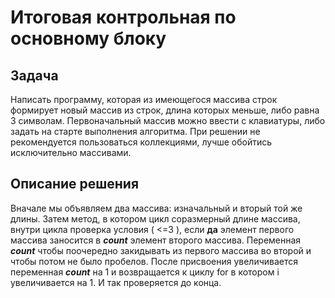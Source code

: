 # Итоговая контрольная по основному блоку

## Задача

Написать программу, которая из имеющегося массива строк формирует новый массив из строк, длина которых меньше, либо равна 3 символам. Первоначальный массив можно ввести с клавиатуры, либо задать на старте выполнения алгоритма. При решении не рекомендуется пользоваться коллекциями, лучше обойтись исключительно массивами.

## Описание решения
Вначале мы объявляем два массива: изначальный и вторый той же длины. 
Затем метод, в котором цикл соразмерный длине массива, внутри цикла проверка условия ( <=3 ), если **да** элемент первого массива заносится в ***count*** элемент второго массива. Переменная ***count*** чтобы поочередно закидывать из первого массива во второй и чтобы потом не было пробелов. После присвоения увеличивается переменная ***count*** на 1 и возвращается к циклу for в котором i увеличивается на 1. И так проверяется до конца.